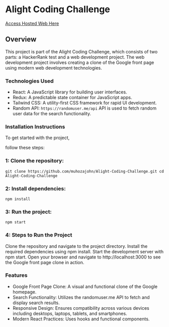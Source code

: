 # Alight Coding Challenge
[Access Hosted Web Here](https://alight-coding-challenge-google-clone.vercel.app/)
## Overview
This project is part of the Alight Coding Challenge, which consists of two parts: a HackerRank test and a web development project. The web development project involves creating a clone of the Google front page using modern web development technologies.

### Technologies Used
- React: A JavaScript library for building user interfaces.
- Redux: A predictable state container for JavaScript apps.
- Tailwind CSS: A utility-first CSS framework for rapid UI development.
- Random API: `https://randomuser.me/api` API is used to fetch random user data for the search functionality.

### Installation Instructions
To get started with the project,

follow these steps:

### 1: Clone the repository:

`git clone https://github.com/muhozajohn/Alight-Coding-Challenge.git
cd Alight-Coding-Challenge`
### 2: Install dependencies:

`npm install`
### 3: Run the project:

`npm start`
### 4: Steps to Run the Project
Clone the repository and navigate to the project directory.
Install the required dependencies using npm install.
Start the development server with npm start.
Open your browser and navigate to http://localhost:3000 to see the Google front page clone in action.

### Features
- Google Front Page Clone: A visual and functional clone of the Google homepage.
- Search Functionality: Utilizes the randomuser.me API to fetch and display search results.
- Responsive Design: Ensures compatibility across various devices including desktops, laptops, tablets, and smartphones.
- Modern React Practices: Uses hooks and functional components.

